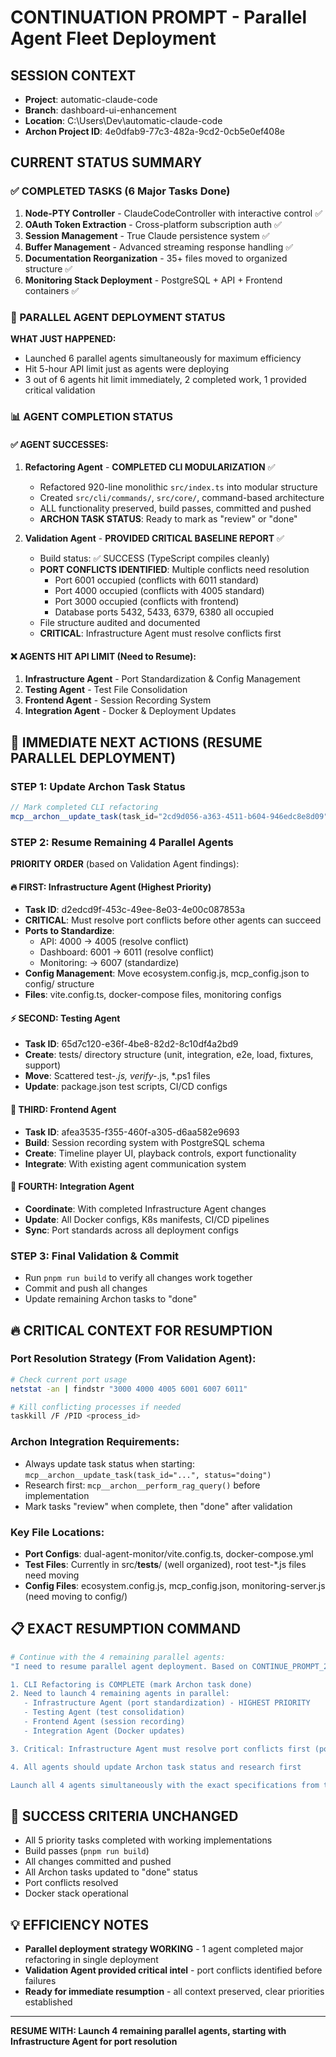 # CONTINUATION PROMPT - Parallel Agent Fleet Deployment

## SESSION CONTEXT
- **Project**: automatic-claude-code 
- **Branch**: dashboard-ui-enhancement
- **Location**: C:\Users\Dev\automatic-claude-code
- **Archon Project ID**: 4e0dfab9-77c3-482a-9cd2-0cb5e0ef408e

## CURRENT STATUS SUMMARY

### ✅ COMPLETED TASKS (6 Major Tasks Done)
1. **Node-PTY Controller** - ClaudeCodeController with interactive control ✅
2. **OAuth Token Extraction** - Cross-platform subscription auth ✅  
3. **Session Management** - True Claude persistence system ✅
4. **Buffer Management** - Advanced streaming response handling ✅
5. **Documentation Reorganization** - 35+ files moved to organized structure ✅
6. **Monitoring Stack Deployment** - PostgreSQL + API + Frontend containers ✅

### 🚀 PARALLEL AGENT DEPLOYMENT STATUS

**WHAT JUST HAPPENED:**
- Launched 6 parallel agents simultaneously for maximum efficiency
- Hit 5-hour API limit just as agents were deploying
- 3 out of 6 agents hit limit immediately, 2 completed work, 1 provided critical validation

### 📊 AGENT COMPLETION STATUS

#### ✅ AGENT SUCCESSES:
1. **Refactoring Agent** - **COMPLETED CLI MODULARIZATION** ✅
   - Refactored 920-line monolithic `src/index.ts` into modular structure
   - Created `src/cli/commands/`, `src/core/`, command-based architecture  
   - ALL functionality preserved, build passes, committed and pushed
   - **ARCHON TASK STATUS**: Ready to mark as "review" or "done"

2. **Validation Agent** - **PROVIDED CRITICAL BASELINE REPORT** ✅
   - Build status: ✅ SUCCESS (TypeScript compiles cleanly)
   - **PORT CONFLICTS IDENTIFIED**: Multiple conflicts need resolution
     - Port 6001 occupied (conflicts with 6011 standard)
     - Port 4000 occupied (conflicts with 4005 standard)  
     - Port 3000 occupied (conflicts with frontend)
     - Database ports 5432, 5433, 6379, 6380 all occupied
   - File structure audited and documented
   - **CRITICAL**: Infrastructure Agent must resolve conflicts first

#### ❌ AGENTS HIT API LIMIT (Need to Resume):
1. **Infrastructure Agent** - Port Standardization & Config Management
2. **Testing Agent** - Test File Consolidation  
3. **Frontend Agent** - Session Recording System
4. **Integration Agent** - Docker & Deployment Updates

## 🎯 IMMEDIATE NEXT ACTIONS (RESUME PARALLEL DEPLOYMENT)

### STEP 1: Update Archon Task Status
```javascript
// Mark completed CLI refactoring
mcp__archon__update_task(task_id="2cd9d056-a363-4511-b604-946edc8e8d09", status="done")
```

### STEP 2: Resume Remaining 4 Parallel Agents

**PRIORITY ORDER** (based on Validation Agent findings):

#### 🔥 **FIRST: Infrastructure Agent** (Highest Priority)
- **Task ID**: d2edcd9f-453c-49ee-8e03-4e00c087853a
- **CRITICAL**: Must resolve port conflicts before other agents can succeed
- **Ports to Standardize**: 
  - API: 4000 → 4005 (resolve conflict)
  - Dashboard: 6001 → 6011 (resolve conflict)
  - Monitoring: → 6007 (standardize)
- **Config Management**: Move ecosystem.config.js, mcp_config.json to config/ structure
- **Files**: vite.config.ts, docker-compose files, monitoring configs

#### ⚡ **SECOND: Testing Agent** 
- **Task ID**: 65d7c120-e36f-4be8-82d2-8c10df4a2bd9
- **Create**: tests/ directory structure (unit, integration, e2e, load, fixtures, support)
- **Move**: Scattered test-*.js, verify-*.js, *.ps1 files
- **Update**: package.json test scripts, CI/CD configs

#### 🎨 **THIRD: Frontend Agent**
- **Task ID**: afea3535-f355-460f-a305-d6aa582e9693  
- **Build**: Session recording system with PostgreSQL schema
- **Create**: Timeline player UI, playback controls, export functionality
- **Integrate**: With existing agent communication system

#### 🔧 **FOURTH: Integration Agent**
- **Coordinate**: With completed Infrastructure Agent changes
- **Update**: All Docker configs, K8s manifests, CI/CD pipelines
- **Sync**: Port standards across all deployment configs

### STEP 3: Final Validation & Commit
- Run `pnpm run build` to verify all changes work together
- Commit and push all changes
- Update remaining Archon tasks to "done"

## 🔥 CRITICAL CONTEXT FOR RESUMPTION

### **Port Resolution Strategy** (From Validation Agent):
```bash
# Check current port usage
netstat -an | findstr "3000 4000 4005 6001 6007 6011"

# Kill conflicting processes if needed  
taskkill /F /PID <process_id>
```

### **Archon Integration Requirements**:
- Always update task status when starting: `mcp__archon__update_task(task_id="...", status="doing")`
- Research first: `mcp__archon__perform_rag_query()` before implementation
- Mark tasks "review" when complete, then "done" after validation

### **Key File Locations**:
- **Port Configs**: dual-agent-monitor/vite.config.ts, docker-compose.yml
- **Test Files**: Currently in src/__tests__/ (well organized), root test-*.js files need moving  
- **Config Files**: ecosystem.config.js, mcp_config.json, monitoring-server.js (need moving to config/)

## 📋 EXACT RESUMPTION COMMAND

```bash
# Continue with the 4 remaining parallel agents:
"I need to resume parallel agent deployment. Based on CONTINUE_PROMPT_2.md context:

1. CLI Refactoring is COMPLETE (mark Archon task done)
2. Need to launch 4 remaining agents in parallel:
   - Infrastructure Agent (port standardization) - HIGHEST PRIORITY
   - Testing Agent (test consolidation) 
   - Frontend Agent (session recording)
   - Integration Agent (Docker updates)

3. Critical: Infrastructure Agent must resolve port conflicts first (ports 4000, 6001, 3000 occupied)

4. All agents should update Archon task status and research first

Launch all 4 agents simultaneously with the exact specifications from the original deployment."
```

## 🎯 SUCCESS CRITERIA UNCHANGED
- All 5 priority tasks completed with working implementations
- Build passes (`pnpm run build`)
- All changes committed and pushed  
- All Archon tasks updated to "done" status
- Port conflicts resolved
- Docker stack operational

## 💡 EFFICIENCY NOTES
- **Parallel deployment strategy WORKING** - 1 agent completed major refactoring in single deployment
- **Validation Agent provided critical intel** - port conflicts identified before failures
- **Ready for immediate resumption** - all context preserved, clear priorities established

---

**RESUME WITH: Launch 4 remaining parallel agents, starting with Infrastructure Agent for port resolution**